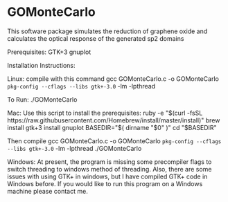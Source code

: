 # GOMonteCarlo
This software package simulates the reduction of graphene oxide and calculates the optical response of the generated sp2 domains

Prerequisites:
GTK+3
gnuplot


Installation Instructions:

Linux:
compile with this command
gcc GOMonteCarlo.c -o GOMonteCarlo `pkg-config --cflags --libs gtk+-3.0` -lm -lpthread 

To Run:
./GOMonteCarlo


Mac:
Use this script to install the prerequisites:
    ruby -e "$(curl -fsSL https://raw.githubusercontent.com/Homebrew/install/master/install)"
    brew install gtk+3
    install gnuplot
    BASEDIR="$( dirname "$0" )"
    cd "$BASEDIR"

Then compile
gcc GOMonteCarlo.c -o GOMonteCarlo `pkg-config --cflags --libs gtk+-3.0` -lm -lpthread 
./GOMonteCarlo

Windows:
At present, the program is missing some precompiler flags to switch threading to windows method of threading.
Also, there are some issues with using GTK+ in windows, but I have compiled GTK+ code in Windows before.
If you would like to run this program on a Windows machine please contact me.
